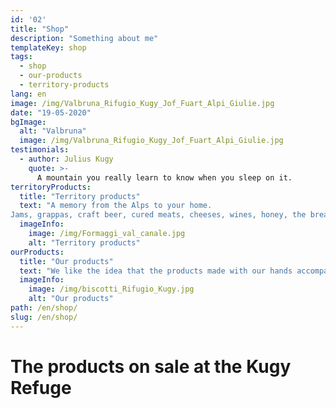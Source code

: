 ```yaml
---
id: '02'
title: "Shop"
description: "Something about me"
templateKey: shop
tags:
  - shop
  - our-products
  - territory-products
lang: en
image: /img/Valbruna_Rifugio_Kugy_Jof_Fuart_Alpi_Giulie.jpg
date: "19-05-2020"
bgImage:
  alt: "Valbruna"
  image: /img/Valbruna_Rifugio_Kugy_Jof_Fuart_Alpi_Giulie.jpg
testimonials:
  - author: Julius Kugy
    quote: >-
      A mountain you really learn to know when you sleep on it.
territoryProducts:
  title: "Territory products"
  text: "A memory from the Alps to your home.
Jams, grappas, craft beer, cured meats, cheeses, wines, honey, the breadsticks of the Donadelli bakery in Chiusaforte; we have selected for you excellent products from the Friuli area, some made with km0 raw materials. If you liked them you can buy them and bring them to your home to continue to relive the flavors of the mountain."
  imageInfo:
    image: /img/Formaggi_val_canale.jpg
    alt: "Territory products"
ourProducts:
  title: "Our products"
  text: "We like the idea that the products made with our hands accompany you at home. A memory, to continue to delight the sweetness of the place just left."
  imageInfo:
    image: /img/biscotti_Rifugio_Kugy.jpg
    alt: "Our products"
path: /en/shop/
slug: /en/shop/
---
```


# The products on sale at the Kugy Refuge
